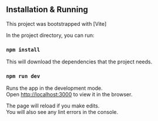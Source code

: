 ## Installation & Running

This project was bootstrapped with [Vite]

In the project directory, you can run:

### `npm install`

This will download the dependencies that the project needs.

### `npm run dev`

Runs the app in the development mode.\
Open [http://localhost:3000](http://localhost:3000) to view it in the browser.

The page will reload if you make edits.\
You will also see any lint errors in the console.